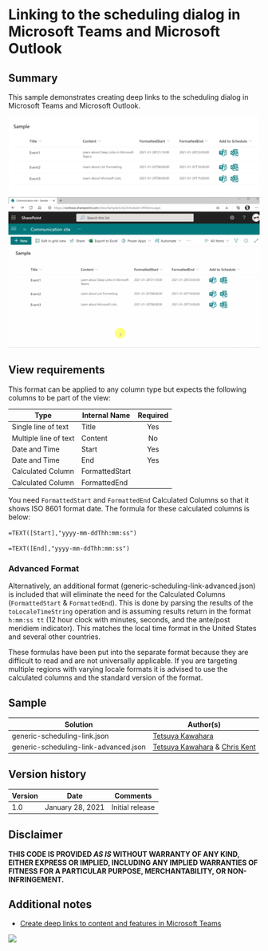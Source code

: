 # Linking to the scheduling dialog in Microsoft Teams and Microsoft Outlook

## Summary
This sample demonstrates creating deep links to the scheduling dialog in Microsoft Teams and Microsoft Outlook.

![screenshot of the sample](./assets/screenshot.png)
![screenshot of the sample](./assets/screen_capture.gif)

## View requirements
This format can be applied to any column type but expects the following columns to be part of the view:

|Type                 |Internal Name  |Required|
|---------------------|---------------|:------:|
|Single line of text  |Title          |Yes     |
|Multiple line of text|Content        |No      |
|Date and Time        |Start          |Yes     |
|Date and Time        |End            |Yes     |
|Calculated Column    |FormattedStart |        |
|Calculated Column    |FormattedEnd   |        |

You need `FormattedStart` and `FormattedEnd` Calculated Columns so that it shows ISO 8601 format date. The formula for these calculated columns is below:

`=TEXT([Start],"yyyy-mm-ddThh:mm:ss")`

`=TEXT([End],"yyyy-mm-ddThh:mm:ss")`

### Advanced Format

Alternatively, an additional format (generic-scheduling-link-advanced.json) is included that will eliminate the need for the Calculated Columns (`FormattedStart` & `FormattedEnd`). This is done by parsing the results of the `toLocaleTimeString` operation and is assuming results return in the format `h:mm:ss tt` (12 hour clock with minutes, seconds, and the ante/post meridiem indicator). This matches the local time format in the United States and several other countries.

These formulas have been put into the separate format because they are difficult to read and are not universally applicable. If you are targeting multiple regions with varying locale formats it is advised to use the calculated columns and the standard version of the format.

## Sample
Solution                     |Author(s)
-----------------------------|---------------------------
generic-scheduling-link.json |[Tetsuya Kawahara](https://twitter.com/techan_k)
generic-scheduling-link-advanced.json |[Tetsuya Kawahara](https://twitter.com/techan_k) & [Chris Kent](https://twitter.com/thechriskent)

## Version history

Version |Date             |Comments
--------|-----------------|--------
1.0     |January 28, 2021 |Initial release

## Disclaimer
**THIS CODE IS PROVIDED *AS IS* WITHOUT WARRANTY OF ANY KIND, EITHER EXPRESS OR IMPLIED, INCLUDING ANY IMPLIED WARRANTIES OF FITNESS FOR A PARTICULAR PURPOSE, MERCHANTABILITY, OR NON-INFRINGEMENT.**

## Additional notes
- [Create deep links to content and features in Microsoft Teams](https://docs.microsoft.com/en-us/microsoftteams/platform/concepts/build-and-test/deep-links#generating-a-deep-link-to-the-scheduling-dialog)

<img src="https://telemetry.sharepointpnp.com/sp-dev-list-formatting/column-samples/generic-scheduling-link" />